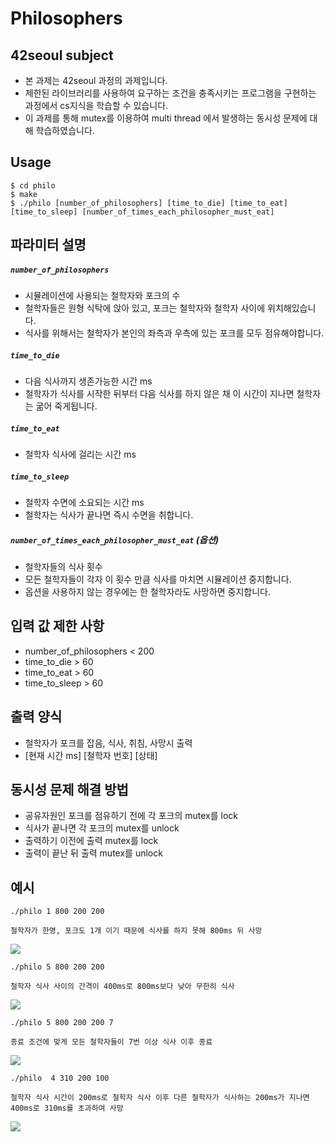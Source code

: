 # Philosophers

## 42seoul subject

- 본 과제는 42seoul 과정의 과제입니다.
- 제한된 라이브러리를 사용하여 요구하는 조건을 충족시키는 프로그램을 구현하는 과정에서 cs지식을 학습할 수 있습니다.
- 이 과제를 통해 mutex를 이용하여 multi thread 에서 발생하는 동시성 문제에 대해 학습하였습니다.

## Usage

```
$ cd philo
$ make
$ ./philo [number_of_philosophers] [time_to_die] [time_to_eat] [time_to_sleep] [number_of_times_each_philosopher_must_eat]
```
## 파라미터 설명
#####  `number_of_philosophers`
- 시뮬레이션에 사용되는 철학자와 포크의 수
- 철학자들은 원형 식탁에 앉아 있고, 포크는 철학자와 철학자 사이에 위치해있습니다.
- 식사를 위해서는 철학자가 본인의 좌측과 우측에 있는 포크를 모두 점유해야합니다.
##### `time_to_die`
- 다음 식사까지 생존가능한 시간 ms
- 철학자가 식사를 시작한 뒤부터 다음 식사를 하지 않은 채 이 시간이 지나면 철학자는 굶어 죽게됩니다.

##### `time_to_eat`
- 철학자 식사에 걸리는 시간 ms

##### `time_to_sleep`
- 철학자 수면에 소요되는 시간 ms
- 철학자는 식사가 끝나면 즉시 수면을 취합니다.

##### `number_of_times_each_philosopher_must_eat` (옵션)
- 철학자들의 식사 횟수
- 모든 철학자들이 각자 이 횟수 만큼 식사를 마치면 시뮬레이션 중지합니다.
- 옵션을 사용하지 않는 경우에는 한 철학자라도 사망하면 중지합니다.

##  입력 값 제한 사항

- number_of_philosophers < 200
- time_to_die > 60
- time_to_eat > 60
- time_to_sleep > 60

## 출력 양식
- 철학자가 포크를 잡음, 식사, 취침, 사망시 출력
- [현재 시간 ms] [철학자 번호] [상태]

## 동시성 문제 해결 방법
- 공유자원인 포크를 점유하기 전에 각 포크의 mutex를 lock
- 식사가 끝나면 각 포크의 mutex를 unlock
- 출력하기 이전에 출력 mutex를 lock
- 출력이 끝난 뒤 출력 mutex를 unlock
## 예시

```
./philo 1 800 200 200

철학자가 한명, 포크도 1개 이기 때문에 식사를 하지 못해 800ms 뒤 사망
```
![](https://velog.velcdn.com/images/i-no/post/c10319d6-a0a2-40c0-8315-c5f65ebd822f/image.png)


```
./philo 5 800 200 200

철학자 식사 사이의 간격이 400ms로 800ms보다 낮아 무한히 식사
```
![](https://velog.velcdn.com/images/i-no/post/adac3c92-00ce-42ff-8339-cee93050b467/image.png)

```
./philo 5 800 200 200 7

종료 조건에 맞게 모든 철학자들이 7번 이상 식사 이후 종료
```
![](https://velog.velcdn.com/images/i-no/post/95a81b56-805f-4563-9878-f49a3737646d/image.png)

```
./philo  4 310 200 100 

철학자 식사 시간이 200ms로 철학자 식사 이후 다른 철학자가 식사하는 200ms가 지나면 400ms로 310ms를 초과하여 사망
```

![](https://velog.velcdn.com/images/i-no/post/cc7d654f-cb10-491f-a9bd-91b0f6f837b6/image.png)


